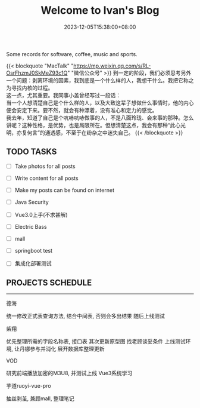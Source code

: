 ﻿---
title: "Welcome to Ivan's Blog"
date: 2023-12-05T15:38:00+08:00
categories:
- Welcome
tags:
- Welcome
- Ivan Han
keywords:
- welcome
- ivan-blog
clearReading: true
thumbnailImage: //example.com/static/A.png
thumbnailImagePosition: top
autoThumbnailImage: false
metaAlignment: center
coverMeta: in
coverImage: //example.com/static/B.png
coverCaption: "A Beautifull Cover Image"
coverSize: full
comments: false
showTags: true
showPagination: true
showSocial: false
showDate: true
---

Some records for software, coffee, music and sports.
<!--more-->

{{< blockquote "MacTalk" "https://mp.weixin.qq.com/s/RL-OsrFhzmJ0SkMeZ93c1Q" "微信公众号" >}}
到一定的阶段，我们必须思考另外一个问题：剥离环境的因素，我到底是一个什么样的人，我想干什么。我把它称之为寻找内核的过程。<br>
这一点，尤其重要。我同事小盖曾经写过一段话：<br>
当一个人想清楚自己是个什么样的人，以及大致这辈子想做什么事情时，他的内心便会安定下来。要不然，就会有种漂着，没有准心和定力的感觉。<br>
我去年，知道了自己是个吭哧吭哧做事的人，不是八面玲珑、会来事的那种。怎么讲呢？这种性格，是优势，也是局限所在。但想清楚这点，我会有那种“此心光明，亦复何言”的通透感，不至于在纷杂之中迷失自己。
{{< /blockquote >}}





## TODO TASKS
- [ ] Take photos for all posts
- [ ] Write content for all posts
- [ ] Make my posts can be found on internet
- [ ] Java Security
- [ ] Vue3.0上手(不求甚解)
- [ ] Electric Bass
- [ ] mall
- [ ] springboot test
- [ ] 集成化部署测试




## PROJECTS SCHEDULE
---
德海

统一修改正式表查询方法, 结合中间表, 否则会多出结果
随后上线测试

紫翔

优先整理所需的字段名称表, 接口表
其次更新原型图
找老顾谈妥条件
上线测试环境, 让丹娜参与并消化
展开数据库整理更新

VOD

研究前端播放加密的M3U8, 并测试上线
Vue3系统学习

芋道ruoyi-vue-pro

抽丝剥茧, 兼顾mall, 整理笔记
